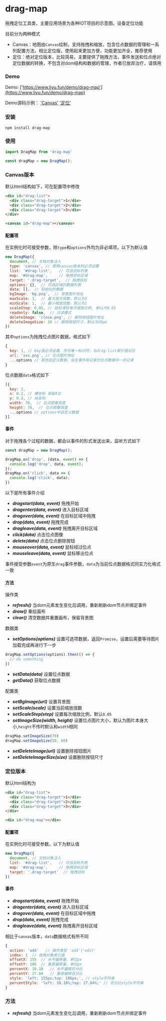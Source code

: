 # drag-map

拖拽定位工具类，主要应用场景为各种IOT项目的示意图，设备定位功能

目前分为两种模式

- Canvas：地图由`Canvas`绘制，支持拖拽和缩放，包含位点数据的管理和一系列配置方法，相比定位版，使用起来更加方便，功能更加齐全，推荐使用
- 定位：绝对定位版本，比较简易，主要提供了拖拽方法，事件发送和位点绝对定位数据的转换，不包含对dom结构和数据的管理，作者已放弃治疗，请慎用

### Demo
Demo: ['https://www.liyu.fun/demo/drag-map'](https://www.liyu.fun/demo/drag-map)

Demo源码示例： ['Canvas'](https://github.com/gitliyu/drag-map/blob/master/demo/src/views/Canvas.vue)  ['定位'](https://github.com/gitliyu/drag-map/blob/master/demo/src/views/Position.vue)

### 安装
```
npm install drag-map
```

### 使用
```javascript
import DragMap from 'drag-map'

const dragMap = new DragMap();
```
### Canvas版本
默认html结构如下，可在配置项中修改
```html
<div id="drag-list">
  <div class="drag-target">1</div>
  <div class="drag-target">2</div>
  <div class="drag-target">3</div>
</div>

<canvas id="drag-map"></canvas>
```
#### 配置项
在实例化时可接受参数，除`type`和`options`外均为非必填项，以下为默认值
```javascript
new DragMap({
  document, // 文档对象注入
  type: 'canvas', // 使用canvas版本时必须设置
  list: '#drag-list',   // 可选目标列表
  map: '#drag-map',     // 拖拽目标区域
  target: '.drag-target',  // 拖拽目标
  options: {},  // 可选区域的数据列表
  data: [],  // 初始化的数据
  bgImage: 'bg.png',  // 背景图片地址
  maxScale: 3,  // 最大放大倍数，默认为3
  minScale: 1,  // 最小缩放倍数，默认为1
  scaleStep: 0.05, // 鼠标滑轮每次缩放比例, 默认为0.05
  readonly: false,  // 只读模式
  deleteImage: 'close.png', // 删除按钮图片地址
  deleteImageSize: 20 // 删除按钮尺寸，默认为20px
})
```
其中`options`为拖拽位点图片数据，格式如下
```javascript
{
  key: 1, // key值必须设置，作为唯一标识符，与drag-list索引值对应
  url: 'xxx.png', // 位点图片地址
  ...options // 其他自定义数据，会在事件和记录的位点数据中一并记录
}
```
位点数据`data`格式如下
```javascript
[{
  key: 1,
  x: 0.2, // 横坐标 保留4位
  y: 0.3, // 纵坐标
  width: 70,  // 位点图像宽度
  height: 70,  // 位点图像高度
  ...options // options中自定义数据
}]
```
#### 事件
对于拖拽各个过程的数据，都会以事件的形式发送出来，监听方式如下
```javascript
const dragMap = new DragMap();

dragMap.on('drop', (data, event) => {
  console.log('drop', data, event);
});
dragMap.on('click', data => {
  console.log('click', data);
})
```
以下是所有事件介绍

- ***dragstart(data, event)*** 拖拽开始
- ***dragenter(data, event)*** 进入目标区域
- ***dragover(data, event)*** 在目标区域中拖拽
- ***drop(data, event)*** 拖拽完成
- ***dragleave(data, event)*** 拖拽离开目标区域
- ***click(data)*** 点击位点图像
- ***delete(data)*** 点击位点删除按钮
- ***mouseover(data, event)*** 鼠标经过位点
- ***mouseleave(data, event)*** 鼠标移出位点

事件接受参数`event`为原生`drag`事件参数，`data`为当前位点数据格式同实力化格式一致

#### 方法
操作类
- ***refresh()*** 当dom元素发生变化后调用，重新刷新dom节点并绑定事件
- ***draw()*** 重绘画布
- ***clear()*** 清空数据并重置画布，保留背景图

数据类
- ***setOptions(options)*** 设置可选项数据，返回`Promise`，设置后需要等待图片加载完成再进行下一步
```javascript
dragMap.setOptions(options).then(() => {
  // do something
})
```
- ***setData(data)*** 设置位点数据
- ***getData()*** 获取位点数据

配置类
- ***setBgImage(url)*** 设置背景图
- ***setScale(scale)*** 设置当前缩放倍数
- ***setScaleStep(step)*** 设置每次缩放比例，默认`0.05`
- ***setImageSize(width, height)*** 设置位点图片大小，默认为图片本身大小,`height`不传时默认和`width`相同
```javascript
dragMap.setImageSize(70)
dragMap.setImageSize(50, 60)
```
- ***setDeleteImage(url)*** 设置删除按钮图片
- ***setDeleteImageSize(size)*** 设置删除按钮尺寸


### 定位版本
默认html结构为
```html
<div id="drag-list">
  <div class="drag-target">1</div>
  <div class="drag-target">2</div>
  <div class="drag-target">3</div>
</div>

<div id="drag-map"></div>
```
#### 配置项
在实例化时可接受参数，以下为默认值
```javascript
new DragMap({
  document, // 文档对象注入
  list: '#drag-list',   // 可选目标列表
  map: '#drag-map',     // 拖拽目标区域
  target: '.drag-target'  // 拖拽目标
})
```
#### 事件
- ***dragstart(data, event)*** 拖拽开始
- ***dragenter(data, event)*** 进入目标区域
- ***dragover(data, event)*** 在目标区域中拖拽
- ***drop(data, event)*** 拖拽完成
- ***dragleave(data, event)*** 拖拽离开目标区域

相比于`canvas`版本，`data`数据格式有所不同
```javascript
{
  action: 'add'   // 操作类型 'add'|'edit'
  index: 1  // 拖拽对象索引值
  offsetX: 155  // 水平偏移量，单位px
  offsetY: 106  // 垂直偏移量，单位px
  percentX: 10.18   // 水平偏移百分比
  percentY: 27.04   // 垂直偏移百分比
  style: 'left: 155px;top: 106px;', // style字符串
  percentStyle: 'left: 10.18%;top: 27.04%;' // 百分比style字符串
}
```
### 方法
- ***refresh()*** 当dom元素发生变化后调用，重新刷新dom节点并绑定事件
